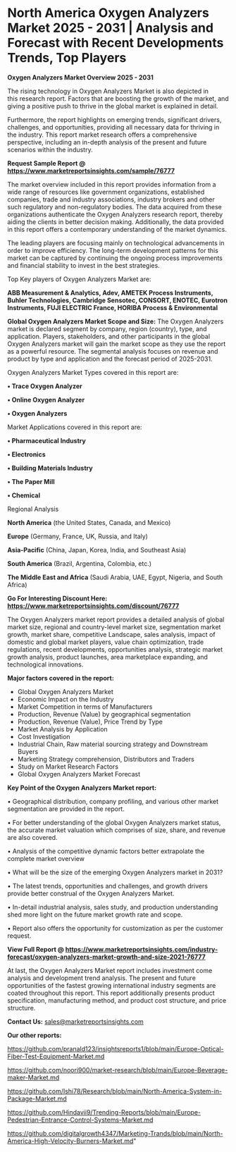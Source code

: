 # North America Oxygen Analyzers Market 2025 - 2031 | Analysis and Forecast with Recent Developments Trends, Top Players

<Strong> Oxygen Analyzers Market Overview 2025 - 2031</strong>

The rising technology in Oxygen Analyzers Market is also depicted in this research report. Factors that are boosting the growth of the market, and giving a positive push to thrive in the global market is explained in detail.

Furthermore, the report highlights on emerging trends, significant drivers, challenges, and opportunities, providing all necessary data for thriving in the industry. This report market research offers a comprehensive perspective, including an in-depth analysis of the present and future scenarios within the industry.

<strong>Request Sample Report @ <a href=https://www.marketreportsinsights.com/sample/76777>https://www.marketreportsinsights.com/sample/76777</a></strong>

The market overview included in this report provides information from a wide range of resources like government organizations, established companies, trade and industry associations, industry brokers and other such regulatory and non-regulatory bodies. The data acquired from these organizations authenticate the Oxygen Analyzers research report, thereby aiding the clients in better decision making. Additionally, the data provided in this report offers a contemporary understanding of the market dynamics.

The leading players are focusing mainly on technological advancements in order to improve efficiency. The long-term development patterns for this market can be captured by continuing the ongoing process improvements and financial stability to invest in the best strategies.

Top Key players of Oxygen Analyzers Market are:

<strong>ABB Measurement & Analytics, Adev, AMETEK Process Instruments, Buhler Technologies, Cambridge Sensotec, CONSORT, ENOTEC, Eurotron Instruments, FUJI ELECTRIC France, HORIBA Process & Environmental</strong>

<strong><b>Global Oxygen Analyzers Market Scope and Size:</b></strong>
The Oxygen Analyzers market is declared segment by company, region (country), type, and application. Players, stakeholders, and other participants in the global Oxygen Analyzers market will gain the market scope as they use the report as a powerful resource. The segmental analysis focuses on revenue and product by type and application and the forecast period of 2025-2031.

Oxygen Analyzers Market Types covered in this report are:

<strong>• Trace Oxygen Analyzer

• Online Oxygen Analyzer

• Oxygen Analyzers</strong>

Market Applications covered in this report are:

<strong>• Pharmaceutical Industry

• Electronics

• Building Materials Industry

• The Paper Mill

• Chemical</strong> 

Regional Analysis

<strong>North America</strong> (the United States, Canada, and Mexico)

<strong>Europe</strong> (Germany, France, UK, Russia, and Italy)

<strong>Asia-Pacific</strong> (China, Japan, Korea, India, and Southeast Asia)

<strong>South America</strong> (Brazil, Argentina, Colombia, etc.)

<strong>The Middle East and Africa</strong> (Saudi Arabia, UAE, Egypt, Nigeria, and South Africa)

<strong>Go For Interesting Discount Here: <a href=https://www.marketreportsinsights.com/discount/76777>https://www.marketreportsinsights.com/discount/76777</a></strong>

The Oxygen Analyzers market report provides a detailed analysis of global market size, regional and country-level market size, segmentation market growth, market share, competitive Landscape, sales analysis, impact of domestic and global market players, value chain optimization, trade regulations, recent developments, opportunities analysis, strategic market growth analysis, product launches, area marketplace expanding, and technological innovations.

<strong><b>Major factors covered in the report:</b></strong>
<ul>
  <li>Global Oxygen Analyzers Market </li>
  <li>Economic Impact on the Industry</li>
  <li>Market Competition in terms of Manufacturers</li>
  <li>Production, Revenue (Value) by geographical segmentation</li>
  <li>Production, Revenue (Value), Price Trend by Type</li>
  <li>Market Analysis by Application</li>
  <li>Cost Investigation</li>
  <li>Industrial Chain, Raw material sourcing strategy and Downstream Buyers</li>
  <li>Marketing Strategy comprehension, Distributors and Traders</li>
  <li>Study on Market Research Factors</li>
  <li>Global Oxygen Analyzers Market Forecast</li>
</ul>

<strong><b>Key Point of the Oxygen Analyzers Market report:</b></strong>

• Geographical distribution, company profiling, and various other market segmentation are provided in the report.

• For better understanding of the global Oxygen Analyzers market status, the accurate market valuation which comprises of size, share, and revenue are also covered.

• Analysis of the competitive dynamic factors better extrapolate the complete market overview

• What will be the size of the emerging Oxygen Analyzers market in 2031?

• The latest trends, opportunities and challenges, and growth drivers provide better construal of the Oxygen Analyzers Market.

• In-detail industrial analysis, sales study, and production understanding shed more light on the future market growth rate and scope.

• Report also offers the opportunity for customization as per the customer request.

<strong><b>View Full Report @ <a href=https://www.marketreportsinsights.com/industry-forecast/oxygen-analyzers-market-growth-and-size-2021-76777>https://www.marketreportsinsights.com/industry-forecast/oxygen-analyzers-market-growth-and-size-2021-76777</a></b></strong>


At last, the Oxygen Analyzers Market report includes investment come analysis and development trend analysis. The present and future opportunities of the fastest growing international industry segments are coated throughout this report. This report additionally presents product specification, manufacturing method, and product cost structure, and price structure.

<strong>Contact Us:</strong>
sales@marketreportsinsights.com

<strong>Our other reports:</strong>

<a href=https://github.com/pranald123/insightsreports1/blob/main/Europe-Optical-Fiber-Test-Equipment-Market.md>https://github.com/pranald123/insightsreports1/blob/main/Europe-Optical-Fiber-Test-Equipment-Market.md</a>

<a href=https://github.com/noori900/market-research/blob/main/Europe-Beverage-maker-Market.md>https://github.com/noori900/market-research/blob/main/Europe-Beverage-maker-Market.md</a>

<a href=https://github.com/Ishi78/Research/blob/main/North-America-System-in-Package-Market.md>https://github.com/Ishi78/Research/blob/main/North-America-System-in-Package-Market.md</a>

<a href=https://github.com/Hindavii9/Trending-Reports/blob/main/Europe-Pedestrian-Entrance-Control-Systems-Market.md>https://github.com/Hindavii9/Trending-Reports/blob/main/Europe-Pedestrian-Entrance-Control-Systems-Market.md</a>

<a href=https://github.com/digitalgrowth4347/Marketing-Trands/blob/main/North-America-High-Velocity-Burners-Market.md>https://github.com/digitalgrowth4347/Marketing-Trands/blob/main/North-America-High-Velocity-Burners-Market.md</a>"
